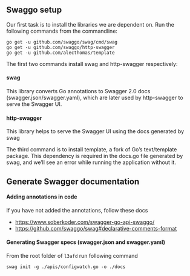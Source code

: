 ## Swaggo setup

Our first task is to install the libraries we are dependent on. Run the following commands from the commandline:
```
go get -u github.com/swaggo/swag/cmd/swag
go get -u github.com/swaggo/http-swagger
go get -u github.com/alecthomas/template

```
The first two commands install swag and http-swagger respectively:

#### swag

This library converts Go annotations to Swagger 2.0 docs (swagger.json/swagger.yaml), which are later used by
http-swagger to serve the Swagger UI.

#### http-swagger

This library helps to serve the Swagger UI using the docs generated by swag

The third command is to install template, a fork of Go’s text/template package. This dependency is required in the docs.go
file generated by swag, and we’ll see an error while running the application without it.

## Generate Swagger documentation

#### Adding annotations in code

If you have not added the annotations, follow these docs

* https://www.soberkoder.com/swagger-go-api-swaggo/
* https://github.com/swaggo/swag#declarative-comments-format

#### Generating Swagger specs (swagger.json and swagger.yaml)

From the root folder of `l3afd` run following command
```
swag init -g ./apis/configwatch.go -o ./docs
```
